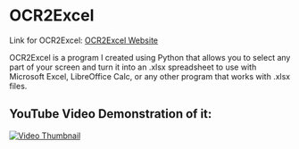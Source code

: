 # OCR2Excel
Link for OCR2Excel:
[OCR2Excel Website](https://payhip.com/b/a7DdF)

OCR2Excel is a program I created using Python that allows you to select any part of your screen and turn it into an .xlsx spreadsheet to use with Microsoft Excel, LibreOffice Calc, or any other program that works with .xlsx files.

## YouTube Video Demonstration of it:

[![Video Thumbnail](https://img.youtube.com/vi/opcFqbZ3_2o/maxresdefault.jpg)](https://www.youtube.com/watch?v=opcFqbZ3_2o)
